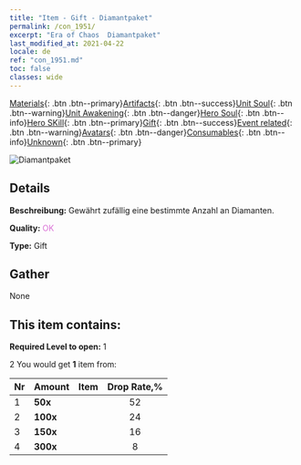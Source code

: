 ```yaml
---
title: "Item - Gift - Diamantpaket"
permalink: /con_1951/
excerpt: "Era of Chaos  Diamantpaket"
last_modified_at: 2021-04-22
locale: de
ref: "con_1951.md"
toc: false
classes: wide
---
```

 [Materials](/ItemsDE/){: .btn .btn--primary}[Artifacts](/ItemsDE/Artifacts/){: .btn .btn--success}[Unit Soul](/ItemsDE/UnitSoul/){: .btn .btn--warning}[Unit Awakening](/ItemsDE/UnitAwakening/){: .btn .btn--danger}[Hero Soul](/ItemsDE/HeroSoul/){: .btn .btn--info}[Hero SKill](/ItemsDE/HeroSkill/){: .btn .btn--primary}[Gift](/ItemsDE/Gift/){: .btn .btn--success}[Event related](/ItemsDE/Events/){: .btn .btn--warning}[Avatars](/ItemsDE/Avatars/){: .btn .btn--danger}[Consumables](/ItemsDE/Consumables/){: .btn .btn--info}[Unknown](/ItemsDE/Unknown/){: .btn .btn--primary}

 ![Diamantpaket](/images/t/i_907064.png)

## Details
 **Beschreibung:** Gewährt zufällig eine bestimmte Anzahl an Diamanten.

 **Quality:** <span style="color: #DA70D6">OK</span>

 **Type:** Gift

## Gather

  None

## This item contains:

 **Required Level to open:** 1

 2 You would get **1** item  from:

  | Nr | Amount |     Item    | Drop Rate,% |
  |:---|:-------|:------------|:---------:|
  | 1 |  **50x** | <i class="fas fa-gem"/> | 52 | 
  | 2 |  **100x** | <i class="fas fa-gem"/> | 24 | 
  | 3 |  **150x** | <i class="fas fa-gem"/> | 16 | 
  | 4 |  **300x** | <i class="fas fa-gem"/> | 8 | 
